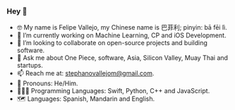 ### Hey 👋

- 🤓 My name is Felipe Vallejo, my Chinese name is 巴菲利; pinyin: bā fēi lì.
- 🔭 I’m currently working on Machine Learning, CP and iOS Development.
- 🧠 I’m looking to collaborate on open-source projects and building software.
- 💬 Ask me about One Piece, software, Asia, Silicon Valley, Muay Thai and startups.
- 📫 Reach me at: stephanovallejom@gmail.com.
- 🤖 Pronouns: He/Him.
- 👨🏻‍💻 Programming Languages: Swift, Python, C++ and JavaScript.
- 🗺 Languages: Spanish, Mandarin and English.
